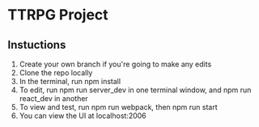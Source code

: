 # TTRPG Project

## Instuctions

1. Create your own branch if you're going to make any edits
2. Clone the repo locally
3. In the terminal, run npm install
4. To edit, run npm run server_dev in one terminal window, and npm run react_dev in another
5. To view and test, run npm run webpack, then npm run start
6. You can view the UI at localhost:2006